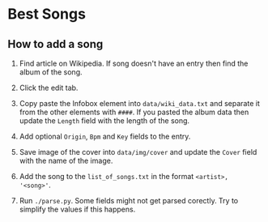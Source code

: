 Best Songs
==========

How to add a song
-----------------

1. Find article on Wikipedia. If song doesn't have an entry then find the album
    of the song.

2. Click the edit tab.

3. Copy paste the Infobox element into `data/wiki_data.txt` and separate it from
    the other elements with `####`. If you pasted the album data then update the
    `Length` field with the length of the song.

4. Add optional `Origin`, `Bpm` and `Key` fields to the entry.

5. Save image of the cover into `data/img/cover` and update the `Cover` field
    with the name of the image.

6. Add the song to the `list_of_songs.txt` in the format `<artist>, '<song>'`.

7. Run `./parse.py`. Some fields might not get parsed corectly. Try to simplify
    the values if this happens.

